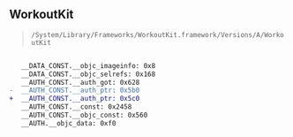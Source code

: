 ## WorkoutKit

> `/System/Library/Frameworks/WorkoutKit.framework/Versions/A/WorkoutKit`

```diff

   __DATA_CONST.__objc_imageinfo: 0x8
   __DATA_CONST.__objc_selrefs: 0x168
   __AUTH_CONST.__auth_got: 0x628
-  __AUTH_CONST.__auth_ptr: 0x5b0
+  __AUTH_CONST.__auth_ptr: 0x5c0
   __AUTH_CONST.__const: 0x2458
   __AUTH_CONST.__objc_const: 0x560
   __AUTH.__objc_data: 0xf0

```
